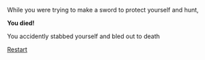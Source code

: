 While you were trying to make a sword to protect yourself and hunt,

**You died!**

You accidently stabbed yourself and bled out to death

[Restart](../situations/startgame.md)